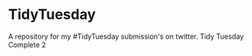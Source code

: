 # TidyTuesday
A repository for my #TidyTuesday submission's on twitter.
T i d y   T u e s d a y   C o m p l e t e   2  
 